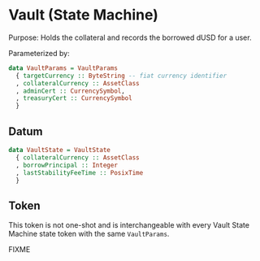 # Vault (State Machine)

Purpose: Holds the collateral and records the borrowed dUSD for a user.

Parameterized by:
```haskell
data VaultParams = VaultParams
  { targetCurrency :: ByteString -- fiat currency identifier
  , collateralCurrency :: AssetClass
  , adminCert :: CurrencySymbol,
  , treasuryCert :: CurrencySymbol
  }
```

## Datum

```haskell
data VaultState = VaultState
  { collateralCurrency :: AssetClass
  , borrowPrincipal :: Integer
  , lastStabilityFeeTime :: PosixTime
  }
```

## Token

This token is not one-shot and is interchangeable with
every Vault State Machine state token with the same `VaultParams`.

FIXME
